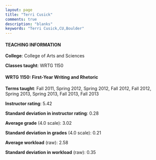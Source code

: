 ```yaml
---
layout: page
title: "Terri Cusick" 
comments: true
description: "blanks"
keywords: "Terri Cusick,CU,Boulder"
---
```

<head>
<script src="https://ajax.googleapis.com/ajax/libs/jquery/2.1.3/jquery.min.js"></script>
<script src="https://dl.dropboxusercontent.com/s/pc42nxpaw1ea4o9/highcharts.js?dl=0"></script>
<!-- <script src="../assets/js/highcharts.js"></script> -->
<style type="text/css">@font-face {
	font-family: "Bebas Neue";
	src: url(https://www.filehosting.org/file/details/544349/BebasNeue Regular.otf) format("opentype");
	}
	h1.Bebas { 
		font-family: "Bebas Neue", Verdana, Tahoma;
	}
</style>
</head>
	   
#### TEACHING INFORMATION

**College**: College of Arts and Sciences

**Classes taught**: WRTG 1150

#### WRTG 1150: First-Year Writing and Rhetoric

**Terms taught**: Fall 2011, Spring 2012, Spring 2012, Fall 2012, Fall 2012, Spring 2013, Spring 2013, Fall 2013, Fall 2013

**Instructor rating**: 5.42

**Standard deviation in instructor rating**: 0.28

**Average grade** (4.0 scale): 3.02

**Standard deviation in grades** (4.0 scale): 0.21

**Average workload** (raw): 2.58

**Standard deviation in workload** (raw): 0.35

